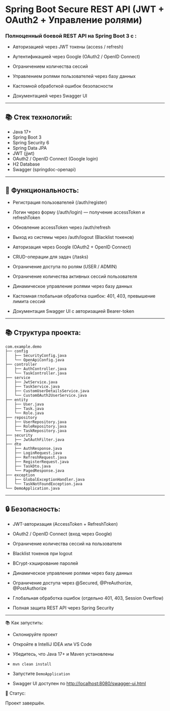 # Spring Boot Secure REST API (JWT + OAuth2 + Управление ролями)

### Полноценный боевой REST API на Spring Boot 3 с :

* Авторизацией через JWT токены (access / refresh)

* Аутентификацией через Google (OAuth2 / OpenID Connect)

* Ограничением количества сессий

* Управлением ролями пользователей через базу данных

* Кастомной обработкой ошибок безопасности

* Документацией через Swagger UI
---

## 📚 Стек технологий:

* Java 17+
* Spring Boot 3
* Spring Security 6
* Spring Data JPA
* JWT (jjwt)
* OAuth2 / OpenID Connect (Google login)
* H2 Database
* Swagger (springdoc-openapi)
---

## 🚀 Функциональность:

* Регистрация пользователей (/auth/register)

* Логин через форму (/auth/login) — получение accessToken и refreshToken

* Обновление accessToken через /auth/refresh

* Выход из системы через /auth/logout (Blacklist токенов)

* Авторизация через Google (OAuth2 + OpenID Connect)

* CRUD-операции для задач (/tasks)

* Ограничение доступа по ролям (USER / ADMIN)

* Ограничение количества активных сессий пользователя

* Динамическое управление ролями через базу данных

* Кастомная глобальная обработка ошибок: 401, 403, превышение лимита сессий

* Документация Swagger UI c авторизацией Bearer-token
---

## 📚 Структура проекта:
```
com.example.demo
├── config
│   ├── SecurityConfig.java
│   └── OpenApiConfig.java
├── controller
│   ├── AuthController.java
│   └── TaskController.java
├── service
│   ├── JwtService.java
│   ├── TaskService.java
│   ├── CustomUserDetailsService.java
│   └── CustomOAuth2UserService.java
├── entity
│   ├── User.java
│   ├── Task.java
│   └── Role.java
├── repository
│   ├── UserRepository.java
│   ├── RoleRepository.java
│   └── TaskRepository.java
├── security
│   ├── JwtAuthFilter.java
├── dto
│   ├── AuthResponse.java
│   ├── LoginRequest.java
│   ├── RefreshRequest.java
│   ├── RegisterRequest.java
│   ├── TaskDto.java
│   └── PagedResponse.java
├── exception
│   ├── GlobalExceptionHandler.java
│   └── TaskNotFoundException.java
└── DemoApplication.java
```
---

## 🔒 Безопасность:

* JWT-авторизация (AccessToken + RefreshToken)

* OAuth2 / OpenID Connect (вход через Google)

* Ограничение количества сессий на пользователя

* Blacklist токенов при logout

* BCrypt-хэширование паролей

* Динамическое управление ролями через базу данных

* Ограничение доступа через @Secured, @PreAuthorize, @PostAuthorize

* Глобальная обработка ошибок (отдельно 401, 403, Session Overflow)

* Полная защита REST API через Spring Security
---

📚 Как запустить:

* Склонируйте проект

* Откройте в IntelliJ IDEA или VS Code

* Убедитесь, что Java 17+ и Maven установлены

* `mvn clean install`

* Запустите `DemoApplication`

* Swagger UI доступен по [http://localhost:8080/swagger-ui.html](http://localhost:8080/swagger-ui.html)

🌟 Статус:

Проект завершён.